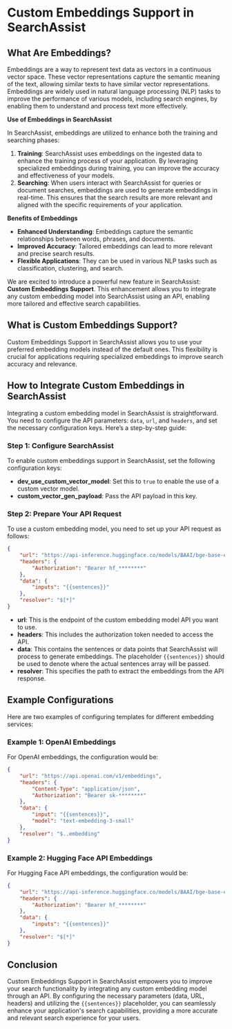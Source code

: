 
# Custom Embeddings Support in SearchAssist

## What Are Embeddings?

Embeddings are a way to represent text data as vectors in a continuous vector space. These vector representations capture the semantic meaning of the text, allowing similar texts to have similar vector representations. Embeddings are widely used in natural language processing (NLP) tasks to improve the performance of various models, including search engines, by enabling them to understand and process text more effectively.

**Use of Embeddings in SearchAssist**

In SearchAssist, embeddings are utilized to enhance both the training and searching phases:

1. **Training**: SearchAssist uses embeddings on the ingested data to enhance the training process of your application. By leveraging specialized embeddings during training, you can improve the accuracy and effectiveness of your models.
2. **Searching**: When users interact with SearchAssist for queries or document searches, embeddings are used to generate embeddings in real-time. This ensures that the search results are more relevant and aligned with the specific requirements of your application.

**Benefits of Embeddings**

- **Enhanced Understanding**: Embeddings capture the semantic relationships between words, phrases, and documents.
- **Improved Accuracy**: Tailored embeddings can lead to more relevant and precise search results.
- **Flexible Applications**: They can be used in various NLP tasks such as classification, clustering, and search.

We are excited to introduce a powerful new feature in SearchAssist: **Custom Embeddings Support**. This enhancement allows you to integrate any custom embedding model into SearchAssist using an API, enabling more tailored and effective search capabilities.

## What is Custom Embeddings Support?

Custom Embeddings Support in SearchAssist allows you to use your preferred embedding models instead of the default ones. This flexibility is crucial for applications requiring specialized embeddings to improve search accuracy and relevance.

## How to Integrate Custom Embeddings in SearchAssist

Integrating a custom embedding model in SearchAssist is straightforward. You need to configure the API parameters: `data`, `url`, and `headers`, and set the necessary configuration keys. Here’s a step-by-step guide:

### Step 1: Configure SearchAssist

To enable custom embeddings support in SearchAssist, set the following configuration keys:

- **dev_use_custom_vector_model**: Set this to `true` to enable the use of a custom vector model.
- **custom_vector_gen_payload**: Pass the API payload in this key.

### Step 2: Prepare Your API Request

To use a custom embedding model, you need to set up your API request as follows:

```json
{
    "url": "https://api-inference.huggingface.co/models/BAAI/bge-base-en-v1.5",
    "headers": {
        "Authorization": "Bearer hf_********"
    },
    "data": {
        "inputs": "{{sentences}}"
    },
    "resolver": "$[*]"
}
```

- **url**: This is the endpoint of the custom embedding model API you want to use.  
- **headers**: This includes the authorization token needed to access the API.  
- **data**: This contains the sentences or data points that SearchAssist will process to generate embeddings. The placeholder `{{sentences}}` should be used to denote where the actual sentences array will be passed.  
- **resolver**: This specifies the path to extract the embeddings from the API response.  

## Example Configurations

Here are two examples of configuring templates for different embedding services:

### Example 1: OpenAI Embeddings

For OpenAI embeddings, the configuration would be:

```json
{
    "url": "https://api.openai.com/v1/embeddings",
    "headers": {
        "Content-Type": "application/json",
        "Authorization": "Bearer sk-********"
    },
    "data": {
        "input": "{{sentences}}",
        "model": "text-embedding-3-small"
    },
    "resolver": "$..embedding"
}
```

### Example 2: Hugging Face API Embeddings

For Hugging Face API embeddings, the configuration would be:

```json
{
    "url": "https://api-inference.huggingface.co/models/BAAI/bge-base-en-v1.5",
    "headers": {
        "Authorization": "Bearer hf_********"
    },
    "data": {
        "inputs": "{{sentences}}"
    },
    "resolver": "$[*]"
}
```

## Conclusion

Custom Embeddings Support in SearchAssist empowers you to improve your search functionality by integrating any custom embedding model through an API. By configuring the necessary parameters (data, URL, headers) and utilizing the `{{sentences}}` placeholder, you can seamlessly enhance your application's search capabilities, providing a more accurate and relevant search experience for your users.
